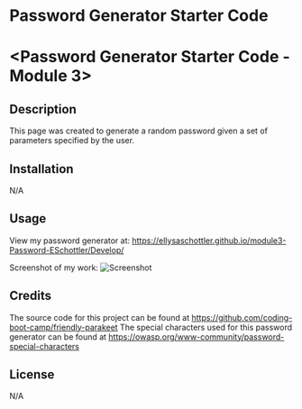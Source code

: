 # Password Generator Starter Code

# <Password Generator Starter Code - Module 3>

## Description

This page was created to generate a random password given a set of parameters specified by the user.


## Installation

N/A

## Usage

View my password generator at: https://ellysaschottler.github.io/module3-Password-ESchottler/Develop/


Screenshot of my work: ![Screenshot](Develop/PasswordScreenshot.png)

## Credits

The source code for this project can be found at https://github.com/coding-boot-camp/friendly-parakeet
The special characters used for this password generator can be found at https://owasp.org/www-community/password-special-characters
## License

N/A